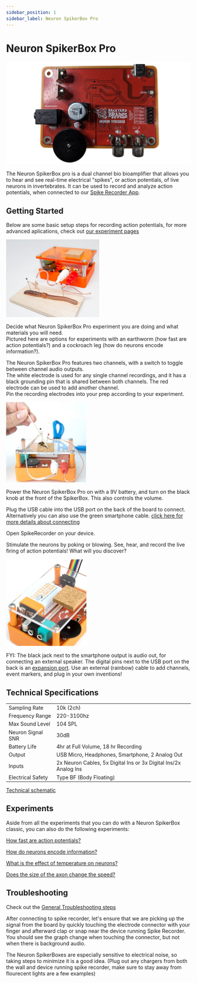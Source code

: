 ```yaml
---
sidebar_position: 1
sidebar_label: Neuron SpikerBox Pro
---
```


# Neuron SpikerBox Pro #

![nsb pro](./nsbpro.png)

The Neuron SpikerBox pro is a dual channel bio bioamplifier that allows you to hear and see real-time electrical "spikes", or action potentials, of live neurons in invertebrates. It can be used to record and analyze action potentials, when connected to our [Spike Recorder App](../../Software/SpikeRecorder/). 

## Getting Started ##

Below are some basic setup steps for recording action potentials, for more advanced aplications, check out [our experiment pages](#experiments)

![1](./1.png)

Decide what Neuron SpikerBox Pro experiment you are doing and what materials you will need.  
Pictured here are options for experiments with an earthworm (how fast are action potentials?) and a  cockroach leg (how do neurons encode information?).


The Neuron SpikerBox Pro features two channels, with a switch to toggle between channel audio outputs.  
The white electrode is used for any single channel recordings, and it has a black grounding pin that is shared between both channels. The red electrode can be used to add another channel.  
Pin the recording electrodes into your prep according to your experiment.

![2](2.png)

Power the Neuron SpikerBox Pro on with a 9V battery, and turn on the black knob at the front of the SpikerBox. This also controls the volume.


Plug the USB cable into the USB port on the back of the board to connect. Alternatively you can also use the green smartphone cable. [click here for more details about connecting](../../Software/SpikeRecorder/)

Open SpikeRecorder on your device.

Stimulate the neurons by poking or blowing. See, hear, and record the live firing of action potentials! What will you discover?

![5](./5.png)

FYI: The black jack next to the smartphone output is audio out, for connecting an external speaker. The digital pins next to the USB port on the back is an [expansion port](../../Engineering/ExpansionPort/). Use an external (rainbow) cable to add channels, event markers, and plug in your own inventions!

## Technical Specifications ##

|||
|---|---|
|Sampling Rate |10k (2ch)|
|Frequency Range |220-3100hz|
|Max Sound Level |104 SPL|
|Neuron Signal SNR |30dB|
|Battery Life |4hr at Full Volume, 18 hr Recording|
|Output |USB Micro, Headphones, Smartphone, 2 Analog Out|
|Inputs |2x Neuron Cables, 5x Digital Ins or 3x Digital Ins/2x Analog Ins|
|Electrical Safety |Type BF (Body Floating)|

[Technical schematic](https://backyardbrains.com/products/files/Neuron.Spikerbox.Pro.V1.pdf)

## Experiments ##
Aside from all the experiments that you can do with a Neuron SpikerBox classic, you can also do the following experiments:


[How fast are action potentials?](https://backyardbrains.com/experiments/NeuronSpikerBoxPro)

[How do neurons encode information?](https://backyardbrains.com/experiments/ratecoding)

[What is the effect of temperature on neurons?](https://backyardbrains.com/experiments/WormTemperature)

[Does the size of the axon change the speed?](https://backyardbrains.com/experiments/wormstretch)

## Troubleshooting ##

Check out the [General Troubleshooting steps](../../index.md#troubleshooting)

After connecting to spike recorder, let's ensure that we are picking up the signal from the board by quickly touching the electrode connector with your finger and afterward clap or snap near the device running Spike Recorder. You should see the graph change when touching the connector, but not when there is background audio.

The Neuron SpikerBoxes are especially sensitive to electrical noise, so taking steps to minimize it is a good idea. (Plug out any chargers from both the wall and device running spike recorder, make sure to stay away from flourecent lights are a few examples)
